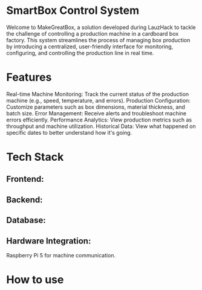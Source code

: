 # SmartBox Control System
Welcome to MakeGreatBox, a solution developed during LauzHack to tackle the challenge of controlling a production machine in a cardboard box factory. This system streamlines the process of managing box production by introducing a centralized, user-friendly interface for monitoring, configuring, and controlling the production line in real time.

# Features
Real-time Machine Monitoring: Track the current status of the production machine (e.g., speed, temperature, and errors).
Production Configuration: Customize parameters such as box dimensions, material thickness, and batch size.
Error Management: Receive alerts and troubleshoot machine errors efficiently.
Performance Analytics: View production metrics such as throughput and machine utilization.
Historical Data: View what happened on specific dates to better understand how it's going.
# Tech Stack
## Frontend:

## Backend:

## Database:

## Hardware Integration:

Raspberry Pi 5 for machine communication.

# How to use
